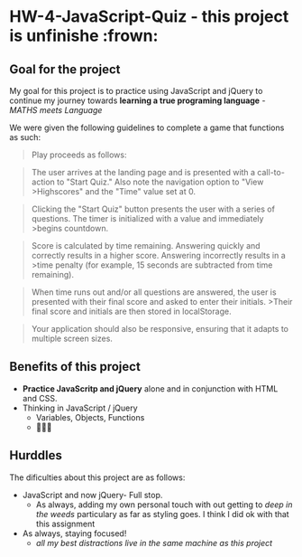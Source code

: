 # HW-4-JavaScript-Quiz - this project is unfinishe :frown:
## Goal for the project
My goal for this project is to practice using JavaScript and jQuery to continue my journey towards **learning a true programing language** - *MATHS meets Language* 

We were given the following guidelines to complete a game that functions as such:
>Play proceeds as follows:

>The user arrives at the landing page and is presented with a call-to-action to "Start Quiz." Also note the navigation option to "View >Highscores" and the "Time" value set at 0.

>Clicking the "Start Quiz" button presents the user with a series of questions. The timer is initialized with a value and immediately >begins countdown.

>Score is calculated by time remaining. Answering quickly and correctly results in a higher score. Answering incorrectly results in a >time penalty (for example, 15 seconds are subtracted from time remaining).

>When time runs out and/or all questions are answered, the user is presented with their final score and asked to enter their initials. >Their final score and initials are then stored in localStorage.

>Your application should also be responsive, ensuring that it adapts to multiple screen sizes.


## Benefits of this project
- **Practice JavaScritp and jQuery** alone and in conjunction with HTML and CSS.
- Thinking in JavaScript / jQuery
  - Variables, Objects, Functions 
  - :thinking::confounded::triumph:

## Hurddles 
The dificulties about this project are as follows:
- JavaScript and now jQuery- Full stop.
  - As always, adding my own personal touch with out getting to *deep in the weeds* particulary as far as styling goes. I think I did ok with that this assignment
- As always, staying focused!
  - *all my best distractions live in the same machine as this project*

